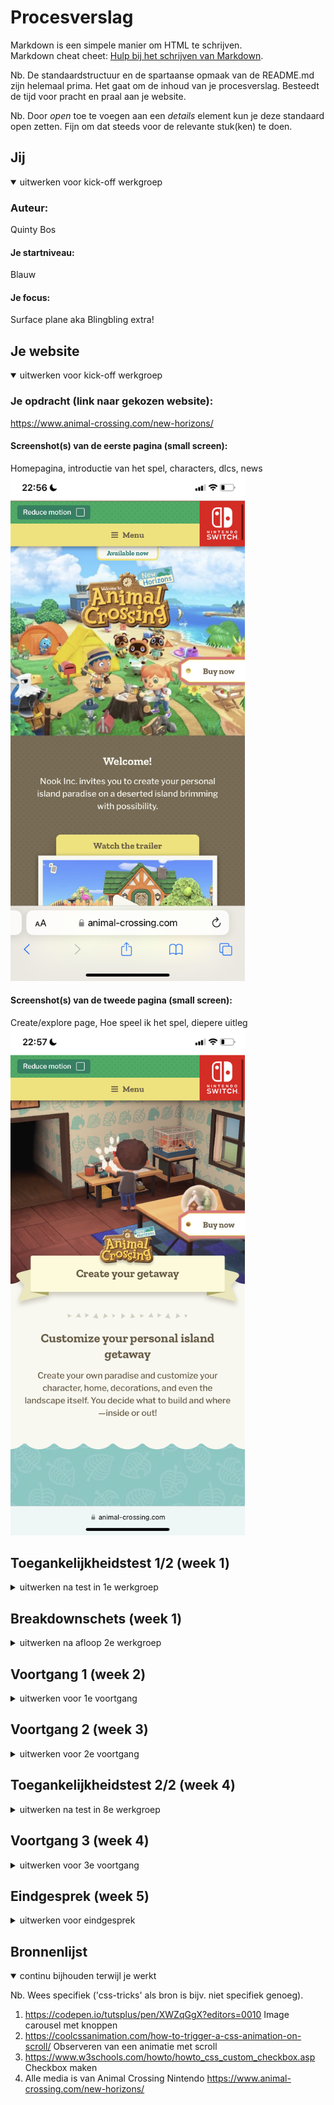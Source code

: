 # Procesverslag
Markdown is een simpele manier om HTML te schrijven.  
Markdown cheat cheet: [Hulp bij het schrijven van Markdown](https://github.com/adam-p/markdown-here/wiki/Markdown-Cheatsheet).

Nb. De standaardstructuur en de spartaanse opmaak van de README.md zijn helemaal prima. Het gaat om de inhoud van je procesverslag. Besteedt de tijd voor pracht en praal aan je website.

Nb. Door *open* toe te voegen aan een *details* element kun je deze standaard open zetten. Fijn om dat steeds voor de relevante stuk(ken) te doen.





## Jij

<details open>
  <summary>uitwerken voor kick-off werkgroep</summary>

  ### Auteur:
  Quinty Bos

  #### Je startniveau:
  Blauw

  #### Je focus:
  Surface plane aka Blingbling extra!
 
</details>





## Je website

<details open>
  <summary>uitwerken voor kick-off werkgroep</summary>

  ### Je opdracht (link naar gekozen website):
  https://www.animal-crossing.com/new-horizons/

  #### Screenshot(s) van de eerste pagina (small screen): 
  Homepagina, introductie van het spel, characters, dlcs, news
  <img src="readme-images/homepage1.PNG" width="375px" alt="eerste pagina">

  #### Screenshot(s) van de tweede pagina (small screen):
  Create/explore page, Hoe speel ik het spel, diepere uitleg 
  <img src="readme-images/cr1.PNG" width="375px" alt="tweede pagina">
 
</details>



## Toegankelijkheidstest 1/2 (week 1)

<details>
  <summary>uitwerken na test in 1e werkgroep</summary>

  ### Bevindingen
  Lijst met je bevindingen die in de test naar voren kwamen:

  #### Screenreader
- Pakt niet goed de buttons, hij selecteert ernaast (visueel)
- Bij tab pakt eerst alle tekst als gewoon ‘voertekst’. Verteld ook niet hoe je hiermee naar de broodtekst kan. Hoe switch ik van de links, naar alle tekst dat word uitgesproken?
- Laat netjes weten of het een link is, maar verteld niet gelijk de hele http
<img src="readme-images/screenreader3.JPG" width="375px" alt="linkmelding">

- Je kan skippen naar main content
- Heeft moeite met wanneer de details word verteld of alleen de links
- Buy nog verteld niet wat je dan koopt (alleen als je het helemaal laat voorlezen, tab werkt slecht)
- Verteld wat je precies kan downloaden
- Opens a new window, word verteld

- Links, volgorde is logisch
<img src="readme-images/screenreader2.JPG" width="375px" alt="linksvolgorde">

- Verteld waar je op het moment bent.
<img src="readme-images/screenreader.JPG" width="375px" alt="reducemotion">

Mogelijke oplossingen: 
- Een sneltoets waarmee je tussen links of hele context heen kan skippen (of ik heb het nog niet uitgevonden). Tevens een lijst laten zien wat dan de sneltoetsen zijn, en die ook zoveel verminderen.


  #### Muis en Toetsenbord 
- Tab werkt op alle interactieve elementen.
- Bij tab pakt eerst alle tekst als gewoon ‘voertekst’. Verteld ook niet hoe je hiermee naar de broodtekst kan. Hoe switch ik van de links, naar alle tekst dat word uitgesproken?

Mogelijke oplossingen: 
- Zoals hierboven.

  #### Motoriek (shocks, elastiekjes)
- Shocks: Alle buttons zijn goed uit elkaar gezet zodat er geen moeite is met de juiste aan te klikken. De buttons zijn ook groot genoeg om er niet naast te klikken.
- Elastiekjes: Hiermee was het vasthouden van de mobiel zonder te laten vallen de grootste uitdaging. 
<img src="readme-images/shocks.jpg" width="375px" alt="shocks">


  #### Visueel (brillen, contrast, kleurenblind, dark/light). 
- Darkmode word alleen dark op de blokjes en buttons. De achtergrond en plaatjes blijven heel vel/licht. Er is veel witruimte dus oogt de site nog steeds niet echt ’dark’.
- Er is veel contrast tussen de kleuren van de elementen, op beide kleurblinden. 
- De footer is wel erg klein voor slechtziende (wazig).
<img src="readme-images/darkmode.png" width="375px" alt="visueel">
<img src="readme-images/deureranopia.png" width="375px" alt="visueel">
<img src="readme-images/tritanopia.png" width="375px" alt="visueel">

Mogelijke oplossingen: 
- Footer verduidelijken (wat echt belangrijk is)
- Darkmode echt dark maken, zoveel mogelijk elementen donkerder maken zodat het contrast niet al te vel is. Het voelt nu niet als een darkmode, omdat het nog steeds pijn doet ana mijn ogen.

</details>



## Breakdownschets (week 1)

<details>
  <summary>uitwerken na afloop 2e werkgroep</summary>

  ### de eerste pagina: 
  <img src="readme-images/pagina1.png" width="375px" alt="breakdown van de 1ste pagina">

  ### de tweede pagina: 
  <img src="readme-images/pagina2.png" width="375px" alt="breakdown van 2de pagina">

  ### microinteractie / dynamisch deel: 
  <img src="readme-images/menu.png" width="375px" alt="microinteractie menu">
s
</details>





## Voortgang 1 (week 2)

<details>
  <summary>uitwerken voor 1e voortgang</summary>

  ### Stand van zaken
  Dit ging goed: 
  - positioneren met position, plaatjes over plaatjes zetten etc.
  - de juiste content halen uit de site.
  - de site bestuderen, hoe doen hun dat?
  - divs gebruiken om blokken te creeren achter de content.
  <img src="readme-images/week2.png" width="375px" alt=""> 

  Dit was lastig:
  - nth-last-of-type, first-of-type etc was lastig met img, hij pakte steeds alle img ipv een specifieke.
  - flexbox niet vaak gebruikt omdat het met position vaak beter ging (ik had veel content dat over elkaar heen ging). Vond het lastig werken en is ook nergens echt goed gelukt.
  - < strong > werkt ook niet.
  
  <img src="readme-images/week2-2.png" width="375px" alt="">

  ### Vragen om te stellen:
  - Hoe is mijn gebruik van classes en divs? Is dit de juiste manier? Hoe zou dit beter kunnen?
  - Heb ik position te vaak gebruikt? Is dit de juiste manier? Hoe zou dit beter kunnen?
  - Ik heb veel margin en padding veranderingen gebruikt om te positioneren, is dit handig? Hoe zou dit beter kunnen?

  ### Verslag van meeting
  hier na afloop snel de uitkomsten van de meeting vastleggen

  - Het gebruik van veel margins/paddings was niet erg
  - Hetzelfde geld voor classes divs en position

</details>





## Voortgang 2 (week 3)

<details>
  <summary>uitwerken voor 2e voortgang</summary>

  ### Stand van zaken
  Dit ging goed: 
  - Animatie/menu opdrachten waren leuk en redelijk makkelijk om te maken.
  - Flexbox naast elkaar zetten elementen.
  <img src="readme-images/week3-goed2.png" width="375px" alt="">  
  - Position absolute gebruiken om plaatjes over elkaar heen te zetten voor dit onderdeel:
  <img src="readme-images/week3-goed.png" width="375px" alt="">  

  Dit was lastig:
  - Het mobiel responsive maken liep ik heel erg bij vast waardoor ik veel tijd moest besteden aan het veranderen (vooral inkorten) van de css. Het had teveel position gebruikt waardoor de content te strak was gepositioneerd. Dit was moeilijk om weer losjes te krijgen. 

  - Plaatjes centreren.
  <img src="readme-images/week3-slecht.png" width="375px" alt=""> 

 ### Vragen om te stellen:
Hoofd Vragen:
- Hulp met het ‘telefoon responsive’ krijgen van de afbeeldingen. En de gekleurde blokken eronder.
- Gebruik ik goede elementen en benamingen? Teveel position of margins/paddings? Is flexbox makkelijker?
- Menu sluiten button, hoe centreer ik die het best?

Meer bijzaken:
- Hoe maak ik een img carrousel?
- Hoe maak ik de header sticky?


### Agenda voor meeting
  samen met je groepje opstellen

  | student 1      | student 2          | student 3    | student 4        |
  | ---            | ---                | ---          | ---              |
  | dit bespreken  | en dit             | en ik dit    | en dan ik dat    |
  | en dat ook nog | dit als er tijd is | nog een punt | dit wil ik zeker |
  | ...            | ...                | ...          | ...              |


  ### Verslag van meeting
  hier na afloop snel de uitkomsten van de meeting vastleggen

  - Welcome h2 maken en ac logo een h1.
  - Bewegende achtergrond plaatje , bijv van onder naar boven langzaam laten gaan, background repeat aan.
  - Hovers animatie toevoegen.

</details>





## Toegankelijkheidstest 2/2 (week 4)

<details>
  <summary>uitwerken na test in 8e werkgroep</summary>

  ### Bevindingen
  Lijst met je bevindingen die in de test naar voren kwamen (geef ook aan wat er verbeterd is):

  #### Screenreader / Muis en Toetsenbord 

Dit zou ik nog verbeteren:
- Reduce motion en skip to main content word in dezelfde zin uitgesproken. 
- Buy now knop word tegelijk met youtube in een zin verteld
- Carousel word als haakje sluit/open verteld, niet volgende/vorige
- Sluit button werkt niet door de focus:within gebruikt om te tabben, hij word onzichtbaar/overschreven.

Dit gaat al goed:
- Er word verteld hoe je de knop kan bedienen, na wat de knop precies is.
- Verteld wanneer reduce motion is ingeschakeld of niet
- Links, buttons staan logisch. 
- Koppen staan logisch, mist wel h1.
- Je word niet gespamt met regels en regels aan overbodige tekst, het is lekker straight to the point.


  #### Motoriek (shocks, elastiekjes)
Kan verbeterd worden:

Dit gaat al goed:
- Reduce motion checkbox in een label gezet waardoor de hele regel klikbaar is. Vergroot het click scherm voor slechte motoriek.
- Buttons hebben genoeg ruimte dat er geen probleem is met klikken.


  #### Visueel (brillen, contrast, kleurenblind, dark/light). 
Kan verbeterd worden:
- Met darkmode niet alles teveel op elkaar laten lijken. Het ziet er snel uit als een vlek. Teveel contrast doet ook pijn aan het oog.

Dit gaat al goed:
- Er zit voeldoende contrast tussen de elementen.
- Als een button state wat minder kleur contrast heeft word dit gecompenseerd door het groter/kleiner/schuin maken van de state. Zodat het verschil wel word gezien.

<img src="readme-images/week4.png" width="275px" alt="">  
<img src="readme-images/week4-2.png" width="275px" alt="">  
<img src="readme-images/week4-3.png" width="275px" alt="">  
<img src="readme-images/week4-inzoem.png" width="275px" alt="">  
<img src="readme-images/week4-inzoem2.png" width="275px" alt="">  



</details>





## Voortgang 3 (week 4)

<details>
  <summary>uitwerken voor 3e voortgang</summary>

  ### Stand van zaken
 Dit ging goed:
 - Animaties maken
 - Darkmode maken
<img src="readme-images/darkmode-w3.png" width="375px" alt="">  

 Dign ging lastig:
- img carousel en animaties gaan niet samen in js
- Errors in mijn js, console
- Animaties linken, met scroll effect


  ### Agenda voor meeting
  samen met je groepje opstellen

  | student 1      | student 2          | student 3    | student 4        |
  | ---            | ---                | ---          | ---              |
  | dit bespreken  | en dit             | en ik dit    | en dan ik dat    |
  | en dat ook nog | dit als er tijd is | nog een punt | dit wil ik zeker |
  | ...            | ...                | ...          | ...              |


  ### Verslag van meeting
  hier na afloop snel de uitkomsten van de meeting vastleggen

  - 2 verschillende js bestanden aanmaken, page1 en page2. Zorgt ervoor dat js geen errors krijgt van elementen die niet op die pagina staan. 

</details>





## Eindgesprek (week 5)

<details>
  <summary>uitwerken voor eindgesprek</summary>

  ### Je uitkomst - karakteristiek screenshots:


  ### Dit ging goed/Heb ik geleerd: 
- Voor iemand die coderen haat vond ik deze opdracht verassend leuk. Ik heb veel nieuwe kunnen leren waar ik bij de eerste codeer vakken minder aan toe kwam. Ik heb ook vind ik zelf een leuke site gekozen en dat hielp mij ook met het doorzetten. 
- Ik heb geleerd hoe ik beter kan werken met verschillende handicaps en toegangkelijkheid in mind. Contrast tussen tekst en bg, grootte van de buttons en states vond ik interessant om aan te denken. 
- Animaties en het blingbling maken van de website vond ik het leukste en ging mij het makkelijkste af. 
- Dat je niet overal classes voor hoeft te gebruiken.



  ### Dit was lastig/Is niet gelukt:
  - Responsive krijgen, werken met flexbox of grid was soms lastig. Dit in combinatie met plaatjes op een bepaalde manier over elkaar heen zetten.
  - Meer animaties en speling van elementen op een nintendo manier. Het werd soms voor mijzelf ook een beetje onoverzichtelijk met hoeveel code ik had, en wat met elkaar reageerde en wat niet. 
  - Reduce motion knop werkende krijgen.

</details>





## Bronnenlijst

<details open>
  <summary>continu bijhouden terwijl je werkt</summary>

  Nb. Wees specifiek ('css-tricks' als bron is bijv. niet specifiek genoeg).

  1. https://codepen.io/tutsplus/pen/XWZqGgX?editors=0010 Image carousel met knoppen
  2. https://coolcssanimation.com/how-to-trigger-a-css-animation-on-scroll/  Observeren van een animatie met scroll
  3. https://www.w3schools.com/howto/howto_css_custom_checkbox.asp Checkbox maken
  4. Alle media is van Animal Crossing Nintendo https://www.animal-crossing.com/new-horizons/


</details>